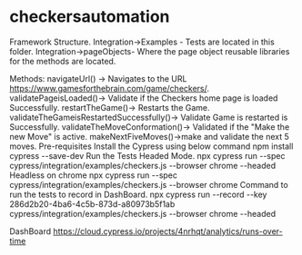 # checkersautomation
Framework Structure.
     Integration->Examples -  Tests are located in this folder.
     Integration->pageObjects- Where the page object reusable libraries for the methods are located.

Methods:
          navigateUrl() -> Navigates to the URL https://www.gamesforthebrain.com/game/checkers/.
          validatePageisLoaded()-> Validate if the Checkers home page is loaded Successfully.
          restartTheGame()-> Restarts the Game.
          validateTheGameisRestartedSuccessfully()-> Validate Game is restarted is Successfully.
          validateTheMoveConformation()-> Validated if the "Make the new Move" is active.
          makeNextFiveMoves()->make and validate the next 5 moves.
Pre-requisites
     Install the Cypress using below command
     npm install cypress --save-dev
Run the Tests
   Headed Mode.
     npx cypress run --spec cypress/integration/examples/checkers.js --browser chrome --headed
    Headless on chrome
    npx cypress run --spec cypress/integration/examples/checkers.js --browser chrome
    Command to run the tests to record in DashBoard.
    npx cypress run --record --key 286d2b20-4ba6-4c5b-873d-a80973b5f1ab cypress/integration/examples/checkers.js --browser chrome --headed

DashBoard
https://cloud.cypress.io/projects/4nrhqt/analytics/runs-over-time
